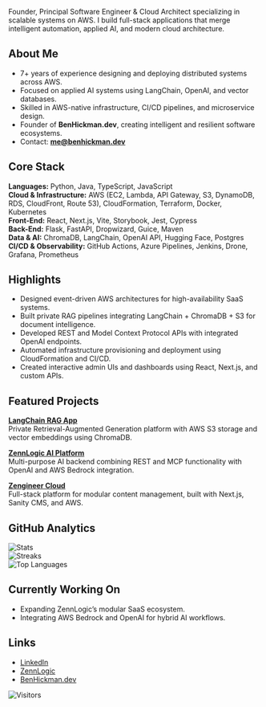 Founder, Principal Software Engineer & Cloud Architect specializing in scalable systems on AWS. I build full-stack applications that merge intelligent automation, applied AI, and modern cloud architecture.

## About Me

- 7+ years of experience designing and deploying distributed systems across AWS.  
- Focused on applied AI systems using LangChain, OpenAI, and vector databases.  
- Skilled in AWS-native infrastructure, CI/CD pipelines, and microservice design.  
- Founder of **BenHickman.dev**, creating intelligent and resilient software ecosystems.  
- Contact: **me@benhickman.dev**

## Core Stack

**Languages:** Python, Java, TypeScript, JavaScript  
**Cloud & Infrastructure:** AWS (EC2, Lambda, API Gateway, S3, DynamoDB, RDS, CloudFront, Route 53), CloudFormation, Terraform, Docker, Kubernetes  
**Front-End:** React, Next.js, Vite, Storybook, Jest, Cypress  
**Back-End:** Flask, FastAPI, Dropwizard, Guice, Maven  
**Data & AI:** ChromaDB, LangChain, OpenAI API, Hugging Face, Postgres  
**CI/CD & Observability:** GitHub Actions, Azure Pipelines, Jenkins, Drone, Grafana, Prometheus  

## Highlights

- Designed event-driven AWS architectures for high-availability SaaS systems.  
- Built private RAG pipelines integrating LangChain + ChromaDB + S3 for document intelligence.  
- Developed REST and Model Context Protocol APIs with integrated OpenAI endpoints.  
- Automated infrastructure provisioning and deployment using CloudFormation and CI/CD.  
- Created interactive admin UIs and dashboards using React, Next.js, and custom APIs.  

## Featured Projects

**[LangChain RAG App](https://github.com/cleverfakealias/langchain-rag-app)**  
Private Retrieval-Augmented Generation platform with AWS S3 storage and vector embeddings using ChromaDB.  

**[ZennLogic AI Platform](https://github.com/cleverfakealias/zennlogic_ai)**  
Multi-purpose AI backend combining REST and MCP functionality with OpenAI and AWS Bedrock integration.  

**[Zengineer Cloud](https://github.com/cleverfakealias/zengineer.cloud)**  
Full-stack platform for modular content management, built with Next.js, Sanity CMS, and AWS.  

## GitHub Analytics

![Stats](https://github-readme-stats.vercel.app/api?username=cleverfakealias&show_icons=true&theme=tokyonight&hide_border=true)  
![Streaks](https://streak-stats.demolab.com/?user=cleverfakealias&theme=tokyonight&hide_border=true)  
![Top Languages](https://github-readme-stats.vercel.app/api/top-langs/?username=cleverfakealias&layout=compact&theme=tokyonight&hide_border=true)

## Currently Working On

- Expanding ZennLogic’s modular SaaS ecosystem.  
- Integrating AWS Bedrock and OpenAI for hybrid AI workflows.  

## Links

- [LinkedIn](https://www.linkedin.com/in/ben-hickman-02978819b/)  
- [ZennLogic](https://www.zennlogic.com)  
- [BenHickman.dev](https://www.benhickman.dev)

![Visitors](https://komarev.com/ghpvc/?username=cleverfakealias&color=blueviolet)
